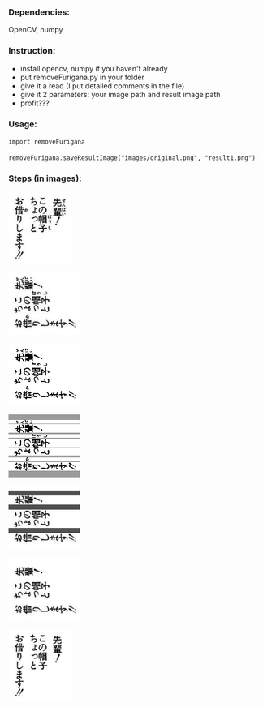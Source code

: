 ### Dependencies: 
OpenCV, numpy

### Instruction: 
- install opencv, numpy if you haven't already  
- put removeFurigana.py in your folder
- give it a read (I put detailed comments in the file)
- give it 2 parameters: your image path and result image path 
- profit???

### Usage: 
    import removeFurigana 

    removeFurigana.saveResultImage("images/original.png", "result1.png")  
    
### Steps (in images): 
 
![Alt text](./images/original.png)  

![Alt text](./images/rotated.png)  

![Alt text](./images/binarized.png)  

![Alt text](./images/segmented.png)  

![Alt text](./images/mask.png)  

![Alt text](./images/filtered.png)  

![Alt text](./images/result.png)  


